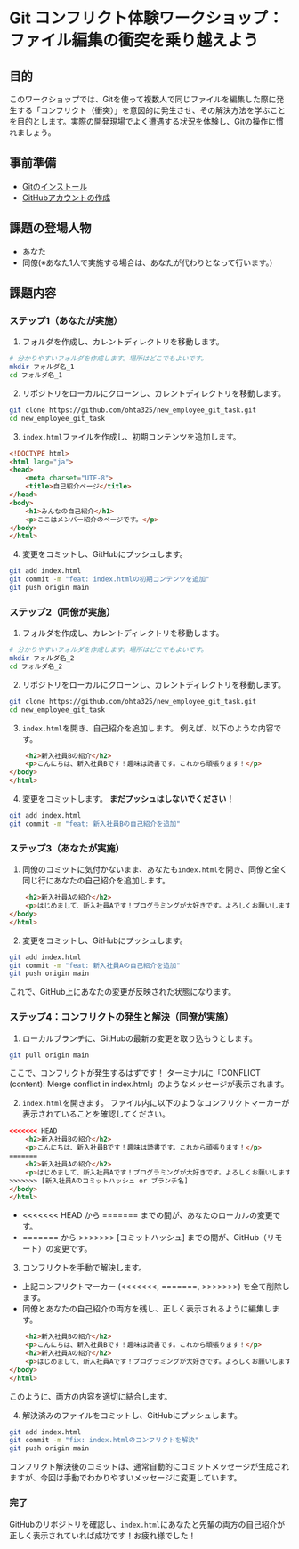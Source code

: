 # Git コンフリクト体験ワークショップ：ファイル編集の衝突を乗り越えよう

## 目的

このワークショップでは、Gitを使って複数人で同じファイルを編集した際に発生する「コンフリクト（衝突）」を意図的に発生させ、その解決方法を学ぶことを目的とします。実際の開発現場でよく遭遇する状況を体験し、Gitの操作に慣れましょう。

## 事前準備

- [Gitのインストール](https://git-scm.com/downloads/win)
- [GitHubアカウントの作成](https://github.com/signup)

## 課題の登場人物

- あなた
- 同僚(※あなた1人で実施する場合は、あなたが代わりとなって行います。)

## 課題内容

### ステップ1（あなたが実施）

1. フォルダを作成し、カレントディレクトリを移動します。
```bash
# 分かりやすいフォルダを作成します。場所はどこでもよいです。
mkdir フォルダ名_1
cd フォルダ名_1
```

2. リポジトリをローカルにクローンし、カレントディレクトリを移動します。
```bash
git clone https://github.com/ohta325/new_employee_git_task.git
cd new_employee_git_task
```

3. `index.html`ファイルを作成し、初期コンテンツを追加します。
```html
<!DOCTYPE html>
<html lang="ja">
<head>
    <meta charset="UTF-8">
    <title>自己紹介ページ</title>
</head>
<body>
    <h1>みんなの自己紹介</h1>
    <p>ここはメンバー紹介のページです。</p>
</body>
</html>
```

4. 変更をコミットし、GitHubにプッシュします。
```bash
git add index.html
git commit -m "feat: index.htmlの初期コンテンツを追加"
git push origin main
```

### ステップ2（同僚が実施）

1. フォルダを作成し、カレントディレクトリを移動します。
```bash
# 分かりやすいフォルダを作成します。場所はどこでもよいです。
mkdir フォルダ名_2
cd フォルダ名_2
```

2. リポジトリをローカルにクローンし、カレントディレクトリを移動します。
```bash
git clone https://github.com/ohta325/new_employee_git_task.git
cd new_employee_git_task
```

3. `index.html`を開き、自己紹介を追加します。 例えば、以下のような内容です。
```html
    <h2>新入社員Bの紹介</h2>
    <p>こんにちは、新入社員Bです！趣味は読書です。これから頑張ります！</p>
</body>
</html>
```

4. 変更をコミットします。 **まだプッシュはしないでください！**
```bash
git add index.html
git commit -m "feat: 新入社員Bの自己紹介を追加"
```

### ステップ3（あなたが実施）

1. 同僚のコミットに気付かないまま、あなたも`index.html`を開き、同僚と全く同じ行にあなたの自己紹介を追加します。
```html
    <h2>新入社員Aの紹介</h2>
    <p>はじめまして、新入社員Aです！プログラミングが大好きです。よろしくお願いします！</p>
</body>
</html>
```

2. 変更をコミットし、GitHubにプッシュします。
```bash
git add index.html
git commit -m "feat: 新入社員Aの自己紹介を追加"
git push origin main
```
これで、GitHub上にあなたの変更が反映された状態になります。

### ステップ4：コンフリクトの発生と解決（同僚が実施）

1. ローカルブランチに、GitHubの最新の変更を取り込もうとします。
```bash
git pull origin main
```
ここで、コンフリクトが発生するはずです！ ターミナルに「CONFLICT (content): Merge conflict in index.html」のようなメッセージが表示されます。

2. `index.html`を開きます。 ファイル内に以下のようなコンフリクトマーカーが表示されていることを確認してください。
```html
<<<<<<< HEAD
    <h2>新入社員Bの紹介</h2>
    <p>こんにちは、新入社員Bです！趣味は読書です。これから頑張ります！</p>
=======
    <h2>新入社員Aの紹介</h2>
    <p>はじめまして、新入社員Aです！プログラミングが大好きです。よろしくお願いします！</p>
>>>>>>> [新入社員Aのコミットハッシュ or ブランチ名]
</body>
</html>
```
- <<<<<<< HEAD から ======= までの間が、あなたのローカルの変更です。
- ======= から >>>>>>> [コミットハッシュ] までの間が、GitHub（リモート）の変更です。

3. コンフリクトを手動で解決します。
- 上記コンフリクトマーカー (<<<<<<<, =======, >>>>>>>) を全て削除します。
- 同僚とあなたの自己紹介の両方を残し、正しく表示されるように編集します。
```html
    <h2>新入社員Bの紹介</h2>
    <p>こんにちは、新入社員Bです！趣味は読書です。これから頑張ります！</p>
    <h2>新入社員Aの紹介</h2>
    <p>はじめまして、新入社員Aです！プログラミングが大好きです。よろしくお願いします！</p>
</body>
</html>
```
このように、両方の内容を適切に結合します。

4. 解決済みのファイルをコミットし、GitHubにプッシュします。
```bash
git add index.html
git commit -m "fix: index.htmlのコンフリクトを解決"
git push origin main
```
コンフリクト解決後のコミットは、通常自動的にコミットメッセージが生成されますが、今回は手動でわかりやすいメッセージに変更しています。

### 完了

GitHubのリポジトリを確認し、`index.html`にあなたと先輩の両方の自己紹介が正しく表示されていれば成功です！お疲れ様でした！
